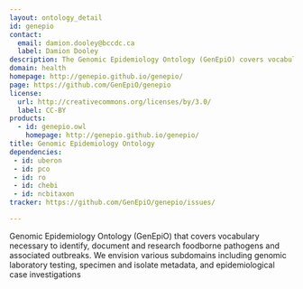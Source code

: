 ```yaml
---
layout: ontology_detail
id: genepio
contact:
  email: damion.dooley@bccdc.ca
  label: Damion Dooley
description: The Genomic Epidemiology Ontology (GenEpiO) covers vocabulary necessary to identify, document and research foodborne pathogens and associated outbreaks. 
domain: health
homepage: http://genepio.github.io/genepio/
page: https://github.com/GenEpiO/genepio
license:
  url: http://creativecommons.org/licenses/by/3.0/
  label: CC-BY
products:
  - id: genepio.owl
    homepage: http://genepio.github.io/genepio/
title: Genomic Epidemiology Ontology
dependencies:
 - id: uberon
 - id: pco
 - id: ro
 - id: chebi
 - id: ncbitaxon
tracker: https://github.com/GenEpiO/genepio/issues/

---
```


Genomic Epidemiology Ontology (GenEpiO) that covers vocabulary necessary to identify, document and research foodborne pathogens and associated outbreaks. We envision various subdomains including genomic laboratory testing, specimen and isolate metadata, and epidemiological case investigations

